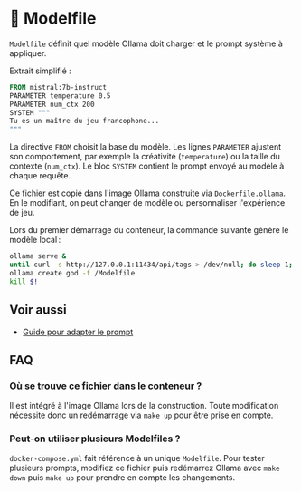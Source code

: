 # 📑 Modelfile

`Modelfile` définit quel modèle Ollama doit charger et le prompt système à appliquer.

Extrait simplifié :
```Dockerfile
FROM mistral:7b-instruct
PARAMETER temperature 0.5
PARAMETER num_ctx 200
SYSTEM """
Tu es un maître du jeu francophone...
"""
```

La directive `FROM` choisit la base du modèle. Les lignes `PARAMETER` ajustent son comportement, par exemple la créativité (`temperature`) ou la taille du contexte (`num_ctx`). Le bloc `SYSTEM` contient le prompt envoyé au modèle à chaque requête.

Ce fichier est copié dans l'image Ollama construite via `Dockerfile.ollama`. En le modifiant, on peut changer de modèle ou personnaliser l'expérience de jeu.

Lors du premier démarrage du conteneur, la commande suivante génère le modèle local :

```bash
ollama serve &
until curl -s http://127.0.0.1:11434/api/tags > /dev/null; do sleep 1; done
ollama create god -f /Modelfile
kill $!
```

## Voir aussi

- [Guide pour adapter le prompt](../guides/adapter-prompt.md)

## FAQ

### Où se trouve ce fichier dans le conteneur ?

Il est intégré à l'image Ollama lors de la construction. Toute modification nécessite donc un redémarrage via `make up` pour être prise en compte.

### Peut‑on utiliser plusieurs Modelfiles ?

`docker-compose.yml` fait référence à un unique `Modelfile`. Pour tester plusieurs prompts, modifiez ce fichier puis redémarrez Ollama avec `make down` puis `make up` pour prendre en compte les changements.
